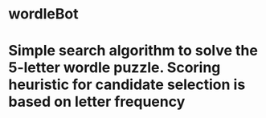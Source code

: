 # wordleBot
# Simple search algorithm to solve the 5-letter wordle puzzle. Scoring heuristic for candidate selection is based on letter frequency
